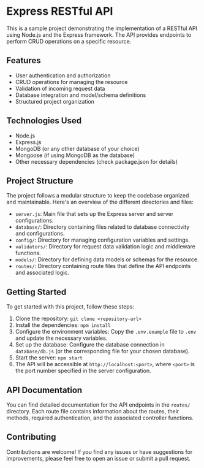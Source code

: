 # Express RESTful API

This is a sample project demonstrating the implementation of a RESTful API using Node.js and the Express framework. The API provides endpoints to perform CRUD operations on a specific resource.

## Features

- User authentication and authorization
- CRUD operations for managing the resource
- Validation of incoming request data
- Database integration and model/schema definitions
- Structured project organization

## Technologies Used

- Node.js
- Express.js
- MongoDB (or any other database of your choice)
- Mongoose (if using MongoDB as the database)
- Other necessary dependencies (check package.json for details)

## Project Structure

The project follows a modular structure to keep the codebase organized and maintainable. Here's an overview of the different directories and files:

- `server.js`: Main file that sets up the Express server and server configurations.
- `database/`: Directory containing files related to database connectivity and configurations.
- `config/`: Directory for managing configuration variables and settings.
- `validators/`: Directory for request data validation logic and middleware functions.
- `models/`: Directory for defining data models or schemas for the resource.
- `routes/`: Directory containing route files that define the API endpoints and associated logic.

## Getting Started

To get started with this project, follow these steps:

1. Clone the repository: `git clone <repository-url>`
2. Install the dependencies: `npm install`
3. Configure the environment variables: Copy the `.env.example` file to `.env` and update the necessary variables.
4. Set up the database: Configure the database connection in `database/db.js` (or the corresponding file for your chosen database).
5. Start the server: `npm start`
6. The API will be accessible at `http://localhost:<port>`, where `<port>` is the port number specified in the server configuration.

## API Documentation

You can find detailed documentation for the API endpoints in the `routes/` directory. Each route file contains information about the routes, their methods, required authentication, and the associated controller functions.

## Contributing

Contributions are welcome! If you find any issues or have suggestions for improvements, please feel free to open an issue or submit a pull request.
